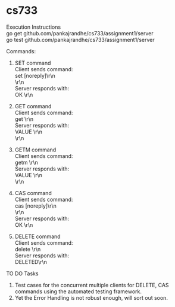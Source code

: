 # cs733

Execution Instructions <br>
go get github.com/pankajrandhe/cs733/assignment1/server <br>
go test github.com/pankajrandhe/cs733/assignment1/server <br>  

Commands:

1. SET command <br>
Client sends command:<br>
set <key> <exptime> <numbytes> [noreply]\r\n<br>
<value bytes>\r\n<br>
Server responds with:<br>
OK <version>\r\n  

2. GET command<br>
Client sends command:<br>
get <key>\r\n<br>
Server responds with:<br>
VALUE <numbytes>\r\n<br>
<value bytes>\r\n

3. GETM command<br>
Client sends command:<br>
getm <key>\r\n<br>
Server responds with:<br>
VALUE <version> <exptime> <numbytes>\r\n<br>
<value bytes>\r\n

4. CAS command<br>
Client sends command:<br>
cas <key> <exptime> <version> <numbytes> [noreply]\r\n<br>
<value bytes>\r\n<br>
Server responds with:<br>
OK <version>\r\n

5. DELETE command<br>
Client sends command:<br>
delete <key>\r\n<br>
Server responds with:<br>
DELETED\r\n<br>

TO DO Tasks<br>
1. Test cases for the concurrent multiple clients for DELETE, CAS commands using the automated testing framework.
2. Yet the Error Handling is not robust enough, will sort out soon.
